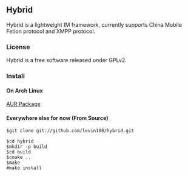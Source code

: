 ## Hybrid

Hybrid is a lightweight IM framework, currently supports China Mobile Fetion protocol and XMPP protocol.

### License

Hybrid is a free software released under GPLv2.

### Install

#### On Arch Linux
[AUR Package](https://aur.archlinux.org/packages.php?ID=51159)

#### Everywhere else for now (From Source)
    $git clone git://github.com/levin108/hybrid.git

    $cd hybrid
    $mkdir -p build
    $cd build
    $cmake ..
    $make
    #make install

